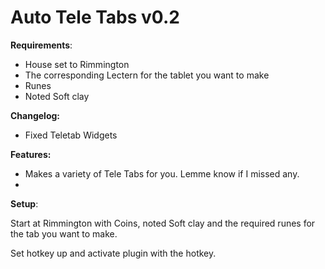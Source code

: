 
# Auto Tele Tabs v0.2

**Requirements**:
- House set to Rimmington
- The corresponding Lectern for the tablet you want to make
- Runes
- Noted Soft clay


**Changelog:**
- Fixed Teletab Widgets


**Features:**
- Makes a variety of Tele Tabs for you. Lemme know if I missed any.
- 

**Setup**:

Start at Rimmington with Coins, noted Soft clay and the required runes for the tab you want to make.

Set hotkey up and activate plugin with the hotkey.
